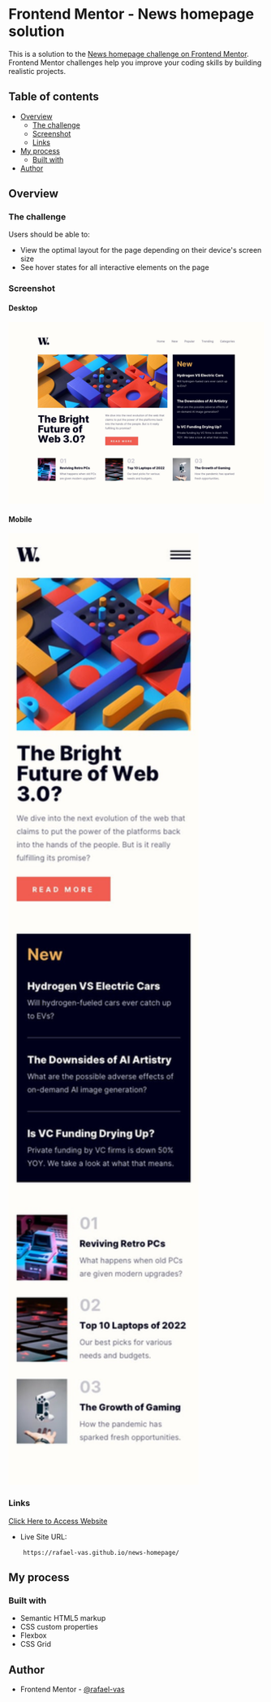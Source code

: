# Frontend Mentor - News homepage solution

This is a solution to the [News homepage challenge on Frontend Mentor](https://www.frontendmentor.io/challenges/news-homepage-H6SWTa1MFl). Frontend Mentor challenges help you improve your coding skills by building realistic projects.

## Table of contents

- [Overview](#overview)
  - [The challenge](#the-challenge)
  - [Screenshot](#screenshot)
  - [Links](#links)
- [My process](#my-process)
  - [Built with](#built-with)
- [Author](#author)


## Overview

### The challenge

Users should be able to:

- View the optimal layout for the page depending on their device's screen size
- See hover states for all interactive elements on the page

### Screenshot

#### Desktop

<img src="design/desktop-design.jpg" alt="Desktop Design">

#### Mobile

<img src="design/mobile-design.jpg" alt="Desktop Design" width="375">

### Links
[Click Here to Access Website](https://rafael-vas.github.io/news-homepage/)

- Live Site URL:
```
    https://rafael-vas.github.io/news-homepage/
```


## My process

### Built with

- Semantic HTML5 markup
- CSS custom properties
- Flexbox
- CSS Grid


## Author

- Frontend Mentor - [@rafael-vas](https://www.frontendmentor.io/profile/rafael-vas)
